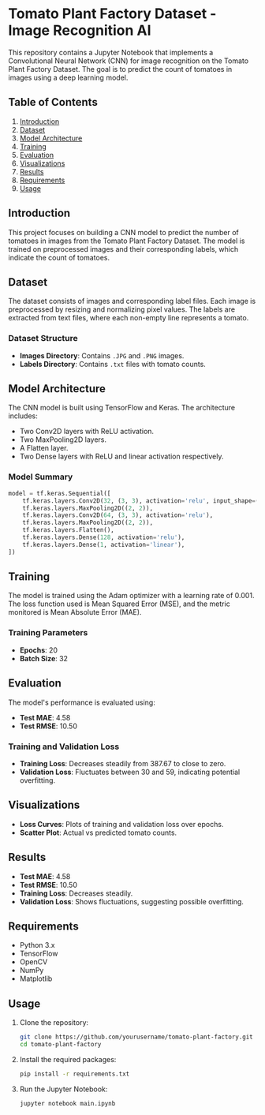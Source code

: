 # Tomato Plant Factory Dataset - Image Recognition AI

This repository contains a Jupyter Notebook that implements a Convolutional Neural Network (CNN) for image recognition on the Tomato Plant Factory Dataset. The goal is to predict the count of tomatoes in images using a deep learning model.

## Table of Contents

1. [Introduction](#introduction)
2. [Dataset](#dataset)
3. [Model Architecture](#model-architecture)
4. [Training](#training)
5. [Evaluation](#evaluation)
6. [Visualizations](#visualizations)
7. [Results](#results)
8. [Requirements](#requirements)
9. [Usage](#usage)

## Introduction

This project focuses on building a CNN model to predict the number of tomatoes in images from the Tomato Plant Factory Dataset. The model is trained on preprocessed images and their corresponding labels, which indicate the count of tomatoes.

## Dataset

The dataset consists of images and corresponding label files. Each image is preprocessed by resizing and normalizing pixel values. The labels are extracted from text files, where each non-empty line represents a tomato.

### Dataset Structure

- **Images Directory**: Contains `.JPG` and `.PNG` images.
- **Labels Directory**: Contains `.txt` files with tomato counts.

## Model Architecture

The CNN model is built using TensorFlow and Keras. The architecture includes:

- Two Conv2D layers with ReLU activation.
- Two MaxPooling2D layers.
- A Flatten layer.
- Two Dense layers with ReLU and linear activation respectively.

### Model Summary

```python
model = tf.keras.Sequential([
    tf.keras.layers.Conv2D(32, (3, 3), activation='relu', input_shape=(224, 224, 3)),
    tf.keras.layers.MaxPooling2D((2, 2)),
    tf.keras.layers.Conv2D(64, (3, 3), activation='relu'),
    tf.keras.layers.MaxPooling2D((2, 2)),
    tf.keras.layers.Flatten(),
    tf.keras.layers.Dense(128, activation='relu'),
    tf.keras.layers.Dense(1, activation='linear'),
])
```

## Training

The model is trained using the Adam optimizer with a learning rate of 0.001. The loss function used is Mean Squared Error (MSE), and the metric monitored is Mean Absolute Error (MAE).

### Training Parameters

- **Epochs**: 20
- **Batch Size**: 32

## Evaluation

The model's performance is evaluated using:

- **Test MAE**: 4.58
- **Test RMSE**: 10.50

### Training and Validation Loss

- **Training Loss**: Decreases steadily from 387.67 to close to zero.
- **Validation Loss**: Fluctuates between 30 and 59, indicating potential overfitting.

## Visualizations

- **Loss Curves**: Plots of training and validation loss over epochs.
- **Scatter Plot**: Actual vs predicted tomato counts.

## Results

- **Test MAE**: 4.58
- **Test RMSE**: 10.50
- **Training Loss**: Decreases steadily.
- **Validation Loss**: Shows fluctuations, suggesting possible overfitting.

## Requirements

- Python 3.x
- TensorFlow
- OpenCV
- NumPy
- Matplotlib

## Usage

1. Clone the repository:
   ```bash
   git clone https://github.com/yourusername/tomato-plant-factory.git
   cd tomato-plant-factory
   ```
2. Install the required packages:
   ```bash
   pip install -r requirements.txt
   ```
3. Run the Jupyter Notebook:
   ```bash
   jupyter notebook main.ipynb
   ```
